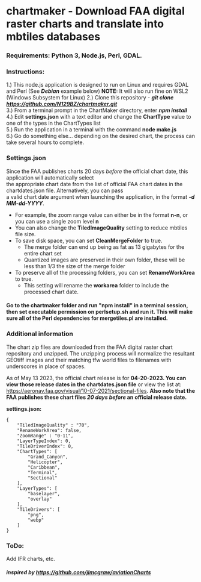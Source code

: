 # chartmaker - Download FAA digital raster charts and translate into mbtiles databases  
### Requirements: Python 3, Node.js, Perl, GDAL.
### Instructions:   
1.) This node.js application is designed to run on Linux and requires GDAL and Perl (See ***Debian*** example below)
    **NOTE:** It will also run fine on WSL2 (Windows Subsystem for Linux) 
2.) Clone this repository - ***git clone https://github.com/N129BZ/chartmaker.git***            
3.) From a terminal prompt in the ChartMaker directory, enter ***npm install***                        
4.) Edit **settings.json** with a text editor and change the **ChartType** value to one of the types in the ChartTypes list                      
5.) Run the application in a terminal with the command **node make.js**         
6.) Go do something else... depending on the desired chart, the process can take several hours to complete.
     
### Settings.json  
Since the FAA publishes charts 20 days *before* the official chart date, this application will automatically select                 
the appropriate chart date from the list of official FAA chart dates in the chartdates.json file.  Alternatively, you can pass              
a valid chart date argument when launching the application, in the format ***-d MM-dd-YYYY***.                     
                   
*  For example, the zoom range value can either be in the format **n-n**, or you can use a single zoom level **n**                
*  You can also change the **TiledImageQuality** setting to reduce mbtiles file size.   
*  To save disk space, you can set **CleanMergeFolder** to true.
   *  The merge folder can end up being as fat as 13 gigabytes for the entire chart set
   *  Quantized images are preserved in their own folder, these will be less than 1/3 the size of the merge folder
*  To preserve all of the processing folders, you can set **RenameWorkArea** to true.
   *  This setting will rename the **workarea** folder to include the processed chart date. 

#### Go to the chartmaker folder and run "npm install" in a terminal session, then set executable permission on perlsetup.sh and run it. This will make sure all of the Perl dependencies for mergetiles.pl are installed.

### Additional information       
The chart zip files are downloaded from the FAA digital raster chart repository and unzipped. The unzipping process will normalize the resultant GEOtiff images and their matching tfw world files to filenames with underscores in place of spaces.     
       
As of May 13 2023, the official chart release is for **04-20-2023. You can view those release dates in the chartdates.json file** or view the list at: https://aeronav.faa.gov/visual/10-07-2021/sectional-files. **Also note that the FAA publishes these chart files *20 days before* an official release date.**        
                       
                        
**settings.json:**                                                                                                              
```
{
    "TiledImageQuality" : "70",
    "RenameWorkArea": false,
    "ZoomRange" : "0-11",
    "LayerTypeIndex": 0,
    "TileDriverIndex": 0,
    "ChartTypes": [
        "Grand_Canyon",
        "Helicopter",
        "Caribbean",
        "Terminal",
        "Sectional"
    ],
    "LayerTypes": [
        "baselayer", 
        "overlay"
    ],
    "TileDrivers": [
        "png",
        "webp"
    ]
}
```
### ToDo:    
Add IFR charts, etc.    
     
      
#### ***inspired by https://github.com/jlmcgraw/aviationCharts*** 

